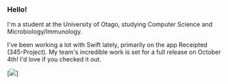 ### Hello!

I'm a student at the University of Otago, studying Computer Science and Microbiology/Immunology.

I've been working a lot with Swift lately, primarily on the app Receipted (345-Project). 
My team's incredible work is set for a full release on October 4th! I'd love if you checked it out.

[![](https://github-readme-stats.vercel.app/api?username=hunterkingsbeer)]



<!--
**hunterkingsbeer/hunterkingsbeer** is a ✨ _special_ ✨ repository because its `README.md` (this file) appears on your GitHub profile.

Here are some ideas to get you started:

- 🔭 I’m currently working on ...
- 🌱 I’m currently learning ...
- 👯 I’m looking to collaborate on ...
- 🤔 I’m looking for help with ...
- 💬 Ask me about ...
- 📫 How to reach me: ...
- 😄 Pronouns: ...
- ⚡ Fun fact: ...
-->
